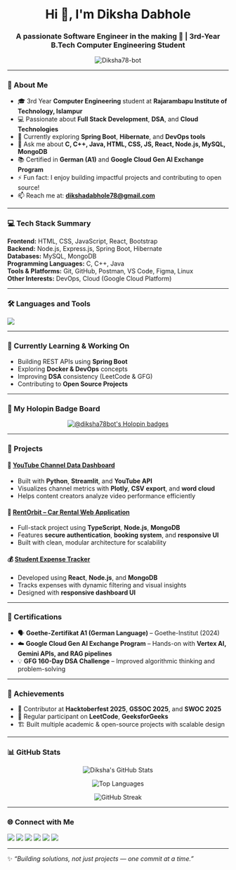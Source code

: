 <h1 align="center">Hi 👋, I'm Diksha Dabhole</h1>
<h3 align="center">A passionate Software Engineer in the making 🚀 | 3rd-Year B.Tech Computer Engineering Student</h3>

<p align="center">
  <img src="https://komarev.com/ghpvc/?username=Diksha78-bot&label=Profile%20views&color=0e75b6&style=flat" alt="Diksha78-bot" /> 
</p>

---

### 🌟 About Me  
- 🎓 3rd Year **Computer Engineering** student at **Rajarambapu Institute of Technology, Islampur**  
- 💻 Passionate about **Full Stack Development**, **DSA**, and **Cloud Technologies**  
- 🔭 Currently exploring **Spring Boot**, **Hibernate**, and **DevOps tools**  
- 💬 Ask me about **C, C++, Java, HTML, CSS, JS, React, Node.js, MySQL, MongoDB**  
- 📚 Certified in **German (A1)** and **Google Cloud Gen AI Exchange Program**  
- ⚡ Fun fact: I enjoy building impactful projects and contributing to open source!  
- 📫 Reach me at: **dikshadabhole78@gmail.com**

---

### 💻 Tech Stack Summary  

**Frontend:** HTML, CSS, JavaScript, React, Bootstrap  
**Backend:** Node.js, Express.js, Spring Boot, Hibernate  
**Databases:** MySQL, MongoDB  
**Programming Languages:** C, C++, Java  
**Tools & Platforms:** Git, GitHub, Postman, VS Code, Figma, Linux  
**Other Interests:** DevOps, Cloud (Google Cloud Platform)

---

### 🛠️ Languages and Tools  
<p align="left">
  <img src="https://skillicons.dev/icons?i=c,cpp,java,html,css,js,typescript,react,nodejs,express,spring,mongodb,mysql,git,github,postman,linux,vscode,figma" />
</p>

---

### 🎯 Currently Learning & Working On  
- Building REST APIs using **Spring Boot**  
- Exploring **Docker & DevOps** concepts  
- Improving **DSA** consistency (LeetCode & GFG)  
- Contributing to **Open Source Projects**

---

### 🏅 My Holopin Badge Board  
<p align="center">
  <a href="https://holopin.io/@diksha78bot">
    <img src="https://holopin.me/diksha78bot" alt="@diksha78bot's Holopin badges" />
  </a>
</p>

---

### 🚀 Projects  

#### 🧮 [YouTube Channel Data Dashboard](https://github.com/Diksha78-bot)
- Built with **Python**, **Streamlit**, and **YouTube API**
- Visualizes channel metrics with **Plotly**, **CSV export**, and **word cloud**
- Helps content creators analyze video performance efficiently

#### 🚗 [RentOrbit – Car Rental Web Application](https://diksha78-bot.github.io/contact)
- Full-stack project using **TypeScript**, **Node.js**, **MongoDB**
- Features **secure authentication**, **booking system**, and **responsive UI**
- Built with clean, modular architecture for scalability

#### 💰 [Student Expense Tracker]()
- Developed using **React**, **Node.js**, and **MongoDB**
- Tracks expenses with dynamic filtering and visual insights  
- Designed with **responsive dashboard UI**  

---


### 🏅 Certifications
- 🗣️ **Goethe-Zertifikat A1 (German Language)** – Goethe-Institut (2024)  
- ☁️ **Google Cloud Gen AI Exchange Program** – Hands-on with **Vertex AI, Gemini APIs, and RAG pipelines**  
- 💡 **GFG 160-Day DSA Challenge** – Improved algorithmic thinking and problem-solving  

---

### 🧩 Achievements
- 🌸 Contributor at **Hacktoberfest 2025**, **GSSOC 2025**, and **SWOC 2025**
- 🧠 Regular participant on **LeetCode**, **GeeksforGeeks**
- 🏗️ Built multiple academic & open-source projects with scalable design

---

### 📊 GitHub Stats  
<div align="center">

<!-- GitHub Overall Stats -->
![Diksha's GitHub Stats](https://github-readme-stats.vercel.app/api?username=Diksha78-bot&show_icons=true&theme=tokyonight&cache_seconds=86400)

<!-- Top Languages -->
![Top Languages](https://github-readme-stats.vercel.app/api/top-langs/?username=Diksha78-bot&layout=compact&theme=tokyonight&cache_seconds=86400)

<!-- GitHub Streak (Fixed Permanent Version) -->
![GitHub Streak](https://streak-stats.demolab.com?user=Diksha78-bot&theme=tokyonight&hide_border=false&date_format=M%20j%5B%2C%20Y%5D&fire=FF9A00&ring=70A5FD&currStreakNum=F6E05E&sideLabels=70A5FD&currStreakLabel=F6E05E&stroke=70A5FD&v=2)

</div>

---

### 🌐 Connect with Me  
<p align="left">
<a href="https://linkedin.com/in/diksha-dabhole-939647299" target="_blank"><img src="https://skillicons.dev/icons?i=linkedin" /></a>
<a href="https://github.com/Diksha78-bot" target="_blank"><img src="https://skillicons.dev/icons?i=github" /></a>
<a href="mailto:dikshadabhole786@gmail.com"><img src="https://skillicons.dev/icons?i=gmail" /></a>
<a href="https://leetcode.com/u/dikshadabhole78/" target="_blank"><img src="https://img.shields.io/badge/LeetCode-orange?logo=leetcode&logoColor=white" /></a>
<a href="https://www.geeksforgeeks.org/user/dikshada5bpj/" target="_blank"><img src="https://img.shields.io/badge/GeeksforGeeks-darkgreen?logo=geeksforgeeks&logoColor=white" /></a>
<a href="https://codolio.com/profile/Diksha78" target="_blank"><img src="https://img.shields.io/badge/Codolio-portfolio-blue?logo=internet-explorer&logoColor=white" /></a>
</p>

---

✨ *“Building solutions, not just projects — one commit at a time.”*
